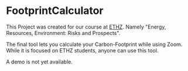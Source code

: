 # FootprintCalculator

This Project was created for our course at [ETHZ](https://www.ethz.ch). 
Namely "Energy, Resources, Environment: Risks and Prospects".

The final tool lets you calculate your Carbon-Footprint while using Zoom.
While it is focused on ETHZ students, anyone can use this tool.

A demo is not yet available.
